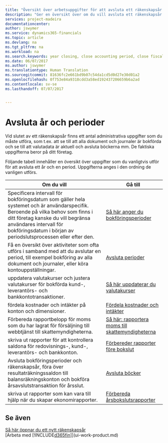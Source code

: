 ```yaml
---
title: "Översikt över arbetsuppgifter för att avsluta ett räkenskapsår och bokföringsperioder | Microsoft Docs"
description: "Ger en översikt över om du vill avsluta ett räkenskapsår eller en bokföringsperiod, till exempel att se till att dokument och journaler är bokförda och verifiering av banksaldon."
services: project-madeira
documentationcenter: 
author: jswymer
ms.service: dynamics365-financials
ms.topic: article
ms.devlang: na
ms.tgt_pltfrm: na
ms.workload: na
ms.search.keywords: year closing, close accounting period, close fiscal year, bank account detailed trial balance
ms.date: 06/07/2017
ms.author: jswymer
ms.translationtype: Human Translation
ms.sourcegitcommit: 81636fc2e661bd9b07c54da1cd5d0d27e30d01a2
ms.openlocfilehash: 0f753e84a9318cdd3a58ed192437206659b6a2ad
ms.contentlocale: sv-se
ms.lasthandoff: 07/07/2017


---
```

# <a name="closing-years-and-periods"></a>Avsluta år och perioder
Vid slutet av ett räkenskapsår finns ett antal administrativa uppgifter som du måste utföra, som t.ex. att se till att alla dokument och journaler är bokförda och se till att valutadata är aktuell och avsluta böckerna mm. De faktiska uppgifterna beror på ditt företag.

Följande tabell innehåller en översikt över uppgifter som du vanligtvis utför för att avsluta ett år och en period. Uppgifterna anges i den ordning de vanligen utförs.

| Om du vill | Gå till |
| --- | --- |
| Specificera intervall för bokföringsdatum som gäller hela systemet och är användarspecifik. Beroende på vilka behov som finns i ditt företag kanske du vill begränsa användares intervall för bokföringsdatum i början av periodslutsprocessen eller efter den. |[Så här anger du bokföringsperioder](finance-how-specify-posting-periods.md) |
| Få en översikt över aktiviteter som ofta utförs i samband med att du avslutar en period, till exempel bokföring av alla dokument och journaler, eller köra kontouppställningar. |[Avsluta perioder](year-how-complete-period-end-processes.md) |
| uppdatera valutakurser och justera valutakurser för bokförda kund-, leverantörs- och bankkontotransaktioner. |[Så här uppdaterar du valutakurser](finance-how-update-currencies.md) |
| fördela kostnader och intäkter på konton och dimensioner. |[Fördela kostnader och intäkter](year-allocate-costs-income.md) |
| Förbereda rapportbelopp för moms som du har lagrat för försäljning till webbtjänst till skattemyndigheterna. |[Så här: rapportera moms till skattemyndigheterna](finance-how-report-vat.md)|
| skriva ut rapporter för att kontrollera saldona för redovisnings-, kund-, leverantörs- och bankkonton. |[Förbereder rapporter före bokslut](year-prepare-preclose-reports.md) |
| Avsluta bokföringsperioder och räkenskapsår, föra över resultaträkningssaldon till balansräkningskonton och bokföra årsavslutstransaktion för årsslut. |[Avsluta böcker](year-close-books.md) |
| skriva ut rapporter som kan vara till hjälp när du skapar ekonomirapporter. |[Förbereda årsbokslutsrapporter](year-prepare-close-statement.md) |

## <a name="see-also"></a>Se även
[Så här öppnar du ett nytt räkenskapsår](finance-how-open-new-fiscal-year.md)  
[Arbeta med [!INCLUDE[d365fin](includes/d365fin_md.md)]](ui-work-product.md)

